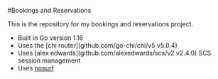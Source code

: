 #Bookings and Reservations

This is the repository for my bookings and reservations project. 

- Built in Go version 1.16
- Uses the [chi router](github.com/go-chi/chi/v5 v5.0.4)
- Uses [alex edwards](github.com/alexedwards/scs/v2 v2.4.0) SCS session management
- Uses [nosurf](github.com/justinas/nosurf)